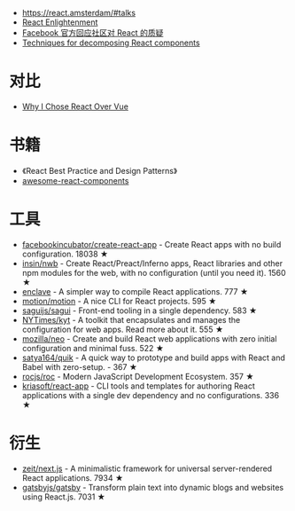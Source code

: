 - https://react.amsterdam/#talks
- [React Enlightenment](https://www.reactenlightenment.com/)
- [Facebook 官方回应社区对 React 的质疑](https://medium.com/@dan_abramov/hey-thanks-for-feedback-bf9502689ca4)
- [Techniques for decomposing React components](https://medium.com/dailyjs/techniques-for-decomposing-react-components-e8a1081ef5da)

# 对比
- [Why I Chose React Over Vue](https://medium.com/@CalinLeafshade/why-i-chose-react-over-vue-3dd9a230b507)

# 书籍
- 《React Best Practice and Design Patterns》
- [awesome-react-components](https://github.com/brillout/awesome-react-components)

# 工具
- [facebookincubator/create-react-app](https://github.com/facebookincubator/create-react-app) - Create React apps with no build configuration. 18038 ★
- [insin/nwb](https://github.com/insin/nwb) - Create React/Preact/Inferno apps, React libraries and other npm modules for the web, with no configuration (until you need it). 1560 ★
- [enclave](https://github.com/eanplatter/enclave) - A simpler way to compile React applications. 777 ★
- [motion/motion](https://github.com/motion/motion) - A nice CLI for React projects. 595 ★
- [saguijs/sagui](https://github.com/saguijs/sagui) - Front-end tooling in a single dependency. 583 ★
- [NYTimes/kyt](https://github.com/NYTimes/kyt) - A toolkit that encapsulates and manages the configuration for web apps. Read more about it. 555 ★
- [mozilla/neo](https://github.com/mozilla/neo) - Create and build React web applications with zero initial configuration and minimal fuss. 522 ★
- [satya164/quik](https://github.com/satya164/quik) - A quick way to prototype and build apps with React and Babel with zero-setup. - 367 ★
- [rocjs/roc](https://github.com/rocjs/roc) - Modern JavaScript Development Ecosystem. 357 ★
- [kriasoft/react-app](https://github.com/kriasoft/react-app) - CLI tools and templates for authoring React applications with a single dev dependency and no configurations. 336 ★

# 衍生
- [zeit/next.js](https://github.com/zeit/next.js) - A minimalistic framework for universal server-rendered React applications. 7934 ★
- [gatsbyjs/gatsby](https://github.com/gatsbyjs/gatsby) - Transform plain text into dynamic blogs and websites using React.js. 7031 ★
